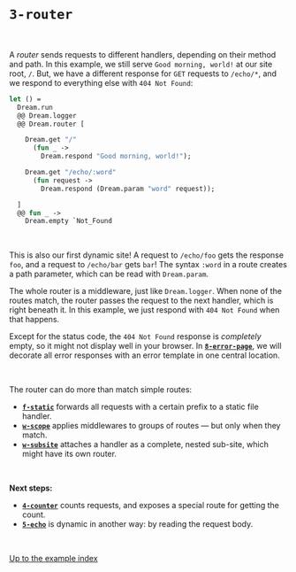 # `3-router`

<br>

A *router* sends requests to different handlers, depending on their method and
path. In this example, we still serve `Good morning, world!` at our site root,
`/`. But, we have a different response for `GET` requests to `/echo/*`, and we
respond to everything else with `404 Not Found`:

```ocaml
let () =
  Dream.run
  @@ Dream.logger
  @@ Dream.router [

    Dream.get "/"
      (fun _ ->
        Dream.respond "Good morning, world!");

    Dream.get "/echo/:word"
      (fun request ->
        Dream.respond (Dream.param "word" request));

  ]
  @@ fun _ ->
    Dream.empty `Not_Found
```

<br>

This is also our first dynamic site! A request to `/echo/foo` gets the response
`foo`, and a request to `/echo/bar` gets `bar`! The syntax `:word` in a route
creates a path parameter, which can be read with `Dream.param`.

<!-- TODO hyperlink Dream.param to docsc, also Dream.logger. -->

The whole router is a middleware, just like `Dream.logger`. When none of the
routes match, the router passes the request to the next handler, which is right
beneath it. In this example, we just respond with `404 Not Found` when that
happens.

Except for the status code, the `404 Not Found` response is *completely* empty,
so it might not display well in your browser. In
[**`8-error-page`**](../8-error-page#files), we will decorate all error
responses with an error template in one central location.

<br>

The router can do more than match simple routes:

- [**`f-static`**](../f-static#files) forwards all requests with a certain
  prefix to a static file handler.
- [**`w-scope`**](../w-scope#files) applies middlewares to groups of routes
  &mdash; but only when they match.
- [**`w-subsite`**](../w-subsite#files) attaches a handler as a complete, nested
  sub-site, which might have its own router.

<br>

**Next steps:**

- [**`4-counter`**](../4-counter#files) counts requests, and exposes a special
  route for getting the count.
- [**`5-echo`**](../5-echo#files) is dynamic in another way: by reading the
  request body.

<br>

[Up to the example index](../#readme)
